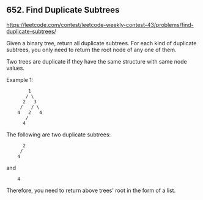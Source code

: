 ## 652. Find Duplicate Subtrees

https://leetcode.com/contest/leetcode-weekly-contest-43/problems/find-duplicate-subtrees/

Given a binary tree, return all duplicate subtrees. For each kind of duplicate subtrees, you only need to return the root node of any one of them.

Two trees are duplicate if they have the same structure with same node values.

Example 1:

```
        1
       / \
      2   3
     /   / \
    4   2   4
       /
      4
```

The following are two duplicate subtrees:

```
      2
     /
    4
```

and

```
    4
```

Therefore, you need to return above trees' root in the form of a list.
